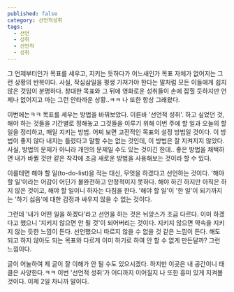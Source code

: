 ```yaml
---
published: false
category: 선언적성취
tags:
  - 선언
  - 성취
  - 선언적
  - 성취
---
```

그 언제부터인가 목표를 세우고, 지키는 듯하다가 어느새인가 목표 자체가 없어지는 그런 상황의 반복이다. 사실, 작심삼일을 평생 가져가야 한다는 말처럼 모든 이들에게 쉽지 않은 것임이 분명하다. 창대한 목표와 그 뒤에 영화로운 성취들이 손에 잡힐 듯하지만 언제나 없어지고 마는 그런 안타까운 상황..ㅋㅋ 나 또한 항상 그래왔다.


이번에는ㅋㅋ 목표를 세우는 방법을 바꿔보았다. 이른바 '선언적 성취'. 하고 싶었던 것, 해야 하는 것들을 기간별로 정해놓고 그것들을 이루기 위해 이번 주에 할 일과 오늘의 할 일을 정리하고, 매일 지키는 방법. 어찌 보면 고전적인 목표의 설정 방법일 것이다. 이 방법이 좋지 않다 내지는 틀렸다고 말할 수는 없는 것인데, 이 방법은 잘 지켜지지 않았다. 사실, 방법의 문제가 아니라 개인의 문제일 수도 있는 것이긴 한데.. 좋은 방법을 채택하면 내가 바뀔 것만 같은 착각에 조금 새로운 방법을 사용해보는 것이라 할 수 있다. 


이를테면 해야 할 일(to-do-list)을 적는 대신, 무엇을 하겠다고 선언하는 것이다. '해야 할 일'이라는 어감이 어딘가 불완전하고 안정적이지 못하다. 해야 하긴 하지만 아직은 하지 않은 것이고, 해야 할 일이니 하자는 다짐을 한다. '해야 할 일'이 '한 일'이 되기까지는 '하기 싫음'에 대한 감정과 싸우지 않을 수 없는 것이다.


그런데 '내가 어떤 일을 하겠다'라고 선언을 하는 것은 뉘앙스가 조금 다르다. 이미 하겠다고 했으니 '지키지 않으면 안 될 것'이 되어버리는 것이다. 지키지 않으면 약속을 지키지 않는 듯한 느낌이 든다. 선언했으니 따르지 않을 수 없을 것 같은 느낌이 든다. 해도 되고 하지 않아도 되는 목표와 다르게 이미 하기로 하여 안 할 수 없게 만든달까? 그런 느낌이다.


글이 어눌하여 제 글이 잘 이해가 안 될 수도 있으시겠다. 하지만 이곳은 내 공간이니 태클은 사양한다.ㅋㅋ 이번 '선언적 성취'가 어디까지 이어질지 나 또한 흥미 있게 지켜볼 것이다. 이제 2일 차니까 말이다.